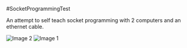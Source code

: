 #SocketProgrammingTest

An attempt to self teach socket programming with 2 computers and an ethernet cable.

![Image 2](https://imgur.com/pPGvraH.jpg)
![Image 1](https://imgur.com/eUcLqMb.jpg)